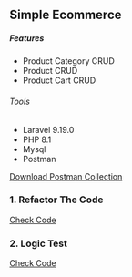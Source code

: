 ## Simple Ecommerce

##### Features
- Product Category CRUD
- Product CRUD
- Product Cart CRUD

###### Tools
- Laravel 9.19.0
- PHP 8.1
- Mysql
- Postman 

[Download Postman Collection](https://raw.githubusercontent.com/yethusoe91/LaravelTest/master/Laravel%20Test.postman_collection.json)



### 1. Refactor The Code

[Check Code](https://raw.githubusercontent.com/yethusoe91/LaravelTest/master/php-test/test1.php)


### 2. Logic Test

[Check Code](https://raw.githubusercontent.com/yethusoe91/LaravelTest/master/php-test/test2.php)

